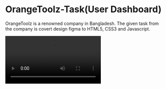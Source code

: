 # OrangeToolz-Task(User Dashboard)

OrangeToolz is a renowned company in Bangladesh. The given task from the company is covert design figma to HTML5, CSS3 and Javascript.

<video src="./assets/video/record2.mp4"></video>